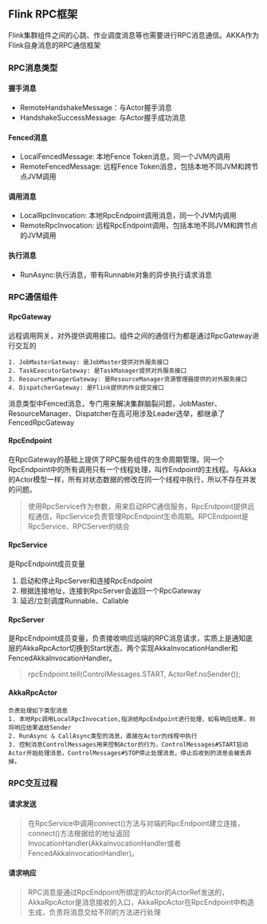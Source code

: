 ## Flink RPC框架
Flink集群组件之间的心跳、作业调度消息等也需要进行RPC消息通信。AKKA作为Flink自身消息的RPC通信框架
### RPC消息类型
#### 握手消息
* RemoteHandshakeMessage：与Actor握手消息
* HandshakeSuccessMessage: 与Actor握手成功消息
#### Fenced消息
* LocalFencedMessage: 本地Fence Token消息，同一个JVM内调用
* RemoteFencedMessage: 远程Fence Token消息，包括本地不同JVM和跨节点JVM调用
#### 调用消息
* LocalRpcInvocation: 本地RpcEndpoint调用消息，同一个JVM内调用
* RemoteRpcInvocation: 远程RpcEndpoint调用，包括本地不同JVM和跨节点的JVM调用
#### 执行消息
* RunAsync:执行消息，带有Runnable对象的异步执行请求消息
### RPC通信组件
#### RpcGateway
远程调用网关，对外提供调用接口。组件之间的通信行为都是通过RpcGateway进行交互的
```text
1. JobMasterGateway: 是JobMaster提供对外服务接口
2. TaskExecutorGateway: 是TaskManager提供对外服务接口
3. ResourceManagerGateway: 是ResourceManager资源管理器提供的对外服务接口
4. DispatcherGateway: 是Flink提供的作业提交接口
```
消息类型中Fenced消息，专门用来解决集群脑裂问题，JobMaster、ResourceManager、Dispatcher在高可用涉及Leader选举，都继承了FencedRpcGateway
#### RpcEndpoint
在RpcGateway的基础上提供了RPC服务组件的生命周期管理。同一个RpcEndpoint中的所有调用只有一个线程处理，叫作Endpoint的主线程。与Akka的Actor模型一样，所有对状态数据的修改在同一个线程中执行，所以不存在并发的问题。
> 使用RpcService作为参数，用来启动RPC通信服务，RpcEndpoint提供远程通信，RpcService负责管理RpcEndpoint生命周期。RPCEndpoint是RpcService、RPCServer的结合
#### RpcService
是RpcEndpoint成员变量
1. 启动和停止RpcServer和连接RpcEndpoint
2. 根据连接地址，连接到RpcServer会返回一个RpcGateway
3. 延迟/立刻调度Runnable、Callable
#### RpcServer
是RpcEndpoint成员变量，负责接收响应远端的RPC消息请求，实质上是通知底层的AkkaRpcActor切换到Start状态，两个实现AkkaInvocationHandler和FencedAkkaInvocationHandler。
> rpcEndpoint.tell(ControlMessages.START, ActorRef.noSender());
#### AkkaRpcActor
```text
负责处理如下类型消息
1. 本地Rpc调用LocalRpcInvocation,指派给RpcEndpoint进行处理，如有响应结果，则将响应结果返给Sender
2. RunAsync & CallAsync类型的消息，直接在Actor的线程中执行
3. 控制消息ControlMessages用来控制Actor的行为，ControlMessages#START启动Actor开始处理消息，ControlMessages#STOP停止处理消息，停止后收到的消息会被丢弃掉。
```
### RPC交互过程
#### 请求发送
> 在RpcService中调用connect()方法与对端的RpcEndpoint建立连接，connect()方法根据给的地址返回InvocationHandler(AkkaInvocationHandler或者FencedAkkaInvocationHandler)。
#### 请求响应
> RPC消息是通过RpcEndpoint所绑定的Actor的ActorRef发送的，AkkaRpcActor是消息接收的入口，AkkaRpcActor在RpcEndpoint中构造生成，负责将消息交给不同的方法进行处理
